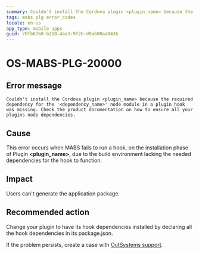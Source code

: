 ```yaml
---
summary: Couldn't install the Cordova plugin <plugin_name> because the required dependency for the '<dependency_name>' node module in a plugin hook was missing. Check the product documentation on how to ensure all your plugins node dependencies.
tags: mabs plg error_codes
locale: en-us
app_type: mobile apps
guid: 70fb8768-b218-4aa3-9f2b-d9a600aa0436
---
```


# OS-MABS-PLG-20000

## Error message

`Couldn't install the Cordova plugin <plugin_name> because the required
dependency for the '<dependency_name>' node module in a plugin hook was
missing. Check the product documentation on how to ensure all your plugins node
dependencies.`

## Cause

This error occurs when MABS fails to run a hook, on the installation phase of
Plugin **&lt;plugin_name&gt;**, due to the build environment lacking the needed
dependencies for the hook to function.

## Impact

Users can't generate the application package.

## Recommended action

Change your plugin to have its hook dependencies installed by declaring all the
hook dependencies in its package.json.

If the problem persists, create a case with [OutSystems
support](https://success.outsystems.com/Support).
